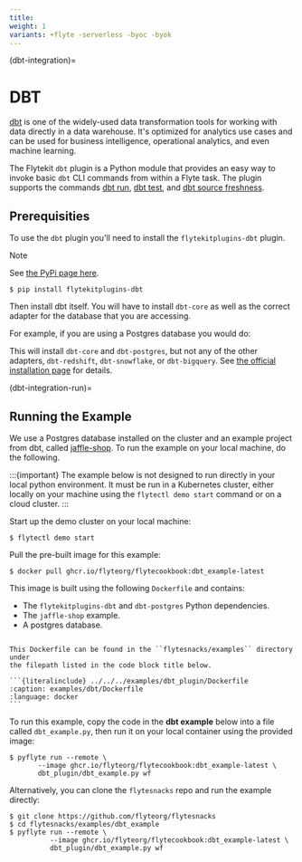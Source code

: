 ```yaml
---
title:
weight: 1
variants: +flyte -serverless -byoc -byok
---
```


(dbt-integration)=

# DBT



[dbt](https://www.getdbt.com/) is one of the widely-used data transformation
tools for working with data directly in a data warehouse. It's optimized for
analytics use cases and can be used for business intelligence, operational
analytics, and even machine learning.

The Flytekit `dbt` plugin is a Python module that provides an easy way to
invoke basic `dbt` CLI commands from within a Flyte task. The plugin supports
the commands [dbt run](https://docs.getdbt.com/reference/commands/run),
[dbt test](https://docs.getdbt.com/reference/commands/test), and
[dbt source freshness](https://docs.getdbt.com/reference/commands/source).

## Prerequisities

To use the `dbt` plugin you'll need to install the `flytekitplugins-dbt`
plugin.

> [!NOTE]
> See [the PyPi page here](https://pypi.org/project/flytekitplugins-dbt/).

```shell
$ pip install flytekitplugins-dbt
```

Then install dbt itself. You will have to install `dbt-core` as well as
the correct adapter for the database that you are accessing.

For example, if you are using a Postgres database you would do:



This will install `dbt-core` and `dbt-postgres`, but not any of the other
adapters, `dbt-redshift`, `dbt-snowflake`, or `dbt-bigquery`. See
[the official installation page](https://docs.getdbt.com/docs/get-started/pip-install)
for details.

(dbt-integration-run)=

## Running the Example

We use a Postgres database installed on the cluster and an example project from
dbt, called [jaffle-shop](https://github.com/dbt-labs/jaffle_shop).
To run the example on your local machine, do the following.

:::{important}
The example below is not designed to run directly in your local
python environment. It must be run in a Kubernetes cluster, either locally on
your machine using the `flytectl demo start` command or on a cloud cluster.
:::

Start up the demo cluster on your local machine:

```shell
$ flytectl demo start
```

Pull the pre-built image for this example:

```shell
$ docker pull ghcr.io/flyteorg/flytecookbook:dbt_example-latest
```

This image is built using the following `Dockerfile` and contains:

- The `flytekitplugins-dbt` and `dbt-postgres` Python dependencies.
- The `jaffle-shop` example.
- A postgres database.

````{dropdown} See Dockerfile

This Dockerfile can be found in the ``flytesnacks/examples`` directory under
the filepath listed in the code block title below.

```{literalinclude} ../../../examples/dbt_plugin/Dockerfile
:caption: examples/dbt/Dockerfile
:language: docker
```

````

To run this example, copy the code in the **dbt example** below into a file
called `dbt_example.py`, then run it on your local container using the
provided image:

```shell
$ pyflyte run --remote \
       --image ghcr.io/flyteorg/flytecookbook:dbt_example-latest \
       dbt_plugin/dbt_example.py wf
```

Alternatively, you can clone the `flytesnacks` repo and run the example directly:

```shell
$ git clone https://github.com/flyteorg/flytesnacks
$ cd flytesnacks/examples/dbt_example
$ pyflyte run --remote \
          --image ghcr.io/flyteorg/flytecookbook:dbt_example-latest \
          dbt_plugin/dbt_example.py wf
```